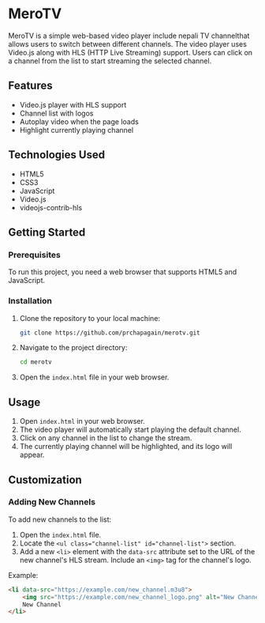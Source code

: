 # MeroTV

MeroTV is a simple web-based video player include nepali TV channelthat allows users to switch between different channels. The video player uses Video.js along with HLS (HTTP Live Streaming) support. Users can click on a channel from the list to start streaming the selected channel.

## Features

- Video.js player with HLS support
- Channel list with logos
- Autoplay video when the page loads
- Highlight currently playing channel

## Technologies Used

- HTML5
- CSS3
- JavaScript
- Video.js
- videojs-contrib-hls

## Getting Started

### Prerequisites

To run this project, you need a web browser that supports HTML5 and JavaScript.

### Installation

1. Clone the repository to your local machine:

    ```bash
    git clone https://github.com/prchapagain/merotv.git
    ```

2. Navigate to the project directory:

    ```bash
    cd merotv
    ```

3. Open the `index.html` file in your web browser.

## Usage

1. Open `index.html` in your web browser.
2. The video player will automatically start playing the default channel.
3. Click on any channel in the list to change the stream.
4. The currently playing channel will be highlighted, and its logo will appear.

## Customization

### Adding New Channels

To add new channels to the list:

1. Open the `index.html` file.
2. Locate the `<ul class="channel-list" id="channel-list">` section.
3. Add a new `<li>` element with the `data-src` attribute set to the URL of the new channel's HLS stream. Include an `<img>` tag for the channel's logo.

Example:

```html
<li data-src="https://example.com/new_channel.m3u8">
    <img src="https://example.com/new_channel_logo.png" alt="New Channel">
    New Channel
</li>
